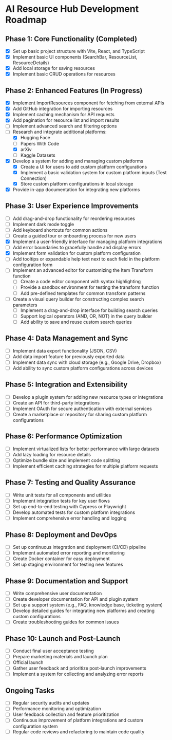 # AI Resource Hub Development Roadmap

## Phase 1: Core Functionality (Completed)
- [x] Set up basic project structure with Vite, React, and TypeScript
- [x] Implement basic UI components (SearchBar, ResourceList, ResourceDetails)
- [x] Add local storage for saving resources
- [x] Implement basic CRUD operations for resources

## Phase 2: Enhanced Features (In Progress)
- [x] Implement ImportResources component for fetching from external APIs
- [x] Add GitHub integration for importing resources
- [x] Implement caching mechanism for API requests
- [x] Add pagination for resource list and import results
- [ ] Implement advanced search and filtering options
- [ ] Research and integrate additional platforms:
  - [x] Hugging Face
  - [ ] Papers With Code
  - [x] arXiv
  - [ ] Kaggle Datasets
- [x] Develop a system for adding and managing custom platforms
  - [x] Create a UI for users to add custom platform configurations
  - [x] Implement a basic validation system for custom platform inputs (Test Connection)
  - [x] Store custom platform configurations in local storage
- [x] Provide in-app documentation for integrating new platforms

## Phase 3: User Experience Improvements
- [ ] Add drag-and-drop functionality for reordering resources
- [ ] Implement dark mode toggle
- [ ] Add keyboard shortcuts for common actions
- [ ] Create a guided tour or onboarding process for new users
- [x] Implement a user-friendly interface for managing platform integrations
- [ ] Add error boundaries to gracefully handle and display errors
- [x] Implement form validation for custom platform configuration
- [ ] Add tooltips or expandable help text next to each field in the platform configuration form
- [ ] Implement an advanced editor for customizing the Item Transform function
  - [ ] Create a code editor component with syntax highlighting
  - [ ] Provide a sandbox environment for testing the transform function
  - [ ] Add pre-defined templates for common transform patterns
- [ ] Create a visual query builder for constructing complex search parameters
  - [ ] Implement a drag-and-drop interface for building search queries
  - [ ] Support logical operators (AND, OR, NOT) in the query builder
  - [ ] Add ability to save and reuse custom search queries

## Phase 4: Data Management and Sync
- [ ] Implement data export functionality (JSON, CSV)
- [ ] Add data import feature for previously exported data
- [ ] Implement data sync with cloud storage (e.g., Google Drive, Dropbox)
- [ ] Add ability to sync custom platform configurations across devices

## Phase 5: Integration and Extensibility
- [ ] Develop a plugin system for adding new resource types or integrations
- [ ] Create an API for third-party integrations
- [ ] Implement OAuth for secure authentication with external services
- [ ] Create a marketplace or repository for sharing custom platform configurations

## Phase 6: Performance Optimization
- [ ] Implement virtualized lists for better performance with large datasets
- [ ] Add lazy loading for resource details
- [ ] Optimize bundle size and implement code splitting
- [ ] Implement efficient caching strategies for multiple platform requests

## Phase 7: Testing and Quality Assurance
- [ ] Write unit tests for all components and utilities
- [ ] Implement integration tests for key user flows
- [ ] Set up end-to-end testing with Cypress or Playwright
- [ ] Develop automated tests for custom platform integrations
- [ ] Implement comprehensive error handling and logging

## Phase 8: Deployment and DevOps
- [ ] Set up continuous integration and deployment (CI/CD) pipeline
- [ ] Implement automated error reporting and monitoring
- [ ] Create Docker container for easy deployment
- [ ] Set up staging environment for testing new features

## Phase 9: Documentation and Support
- [ ] Write comprehensive user documentation
- [ ] Create developer documentation for API and plugin system
- [ ] Set up a support system (e.g., FAQ, knowledge base, ticketing system)
- [ ] Develop detailed guides for integrating new platforms and creating custom configurations
- [ ] Create troubleshooting guides for common issues

## Phase 10: Launch and Post-Launch
- [ ] Conduct final user acceptance testing
- [ ] Prepare marketing materials and launch plan
- [ ] Official launch
- [ ] Gather user feedback and prioritize post-launch improvements
- [ ] Implement a system for collecting and analyzing error reports

## Ongoing Tasks
- [ ] Regular security audits and updates
- [ ] Performance monitoring and optimization
- [ ] User feedback collection and feature prioritization
- [ ] Continuous improvement of platform integrations and custom configuration system
- [ ] Regular code reviews and refactoring to maintain code quality